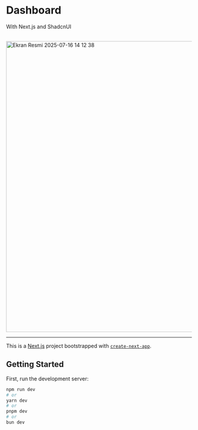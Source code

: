 # Dashboard
With Next.js and ShadcnUI  
<br />

<img width="1440" height="789" alt="Ekran Resmi 2025-07-16 14 12 38" src="https://github.com/user-attachments/assets/0ce04aae-40b3-4c12-aa4e-94bb29331d55" />

---

This is a [Next.js](https://nextjs.org) project bootstrapped with [`create-next-app`](https://nextjs.org/docs/app/api-reference/cli/create-next-app).

## Getting Started

First, run the development server:

```bash
npm run dev
# or
yarn dev
# or
pnpm dev
# or
bun dev
